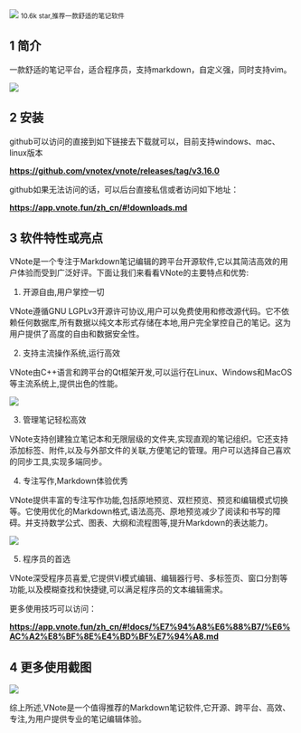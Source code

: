 <img src="/assets/image/230814-vnote-1.png" style="max-width: 70%; height: auto;">
<small>10.6k star,推荐一款舒适的笔记软件</small>


## 1  简介

一款舒适的笔记平台，适合程序员，支持markdown，自定义强，同时支持vim。

![](/assets/image/230814-vnote-1.png)


## 2 安装

github可以访问的直接到如下链接去下载就可以，目前支持windows、mac、linux版本

**https://github.com/vnotex/vnote/releases/tag/v3.16.0**

github如果无法访问的话，可以后台直接私信或者访问如下地址：

**https://app.vnote.fun/zh_cn/#!downloads.md**

## 3 软件特性或亮点

VNote是一个专注于Markdown笔记编辑的跨平台开源软件,它以其简洁高效的用户体验而受到广泛好评。下面让我们来看看VNote的主要特点和优势:

1. 开源自由,用户掌控一切

VNote遵循GNU LGPLv3开源许可协议,用户可以免费使用和修改源代码。它不依赖任何数据库,所有数据以纯文本形式存储在本地,用户完全掌控自己的笔记。这为用户提供了高度的自由和数据安全性。




2. 支持主流操作系统,运行高效

VNote由C++语言和跨平台的Qt框架开发,可以运行在Linux、Windows和MacOS等主流系统上,提供出色的性能。


![](/assets/image/230814-vnote-2.png)

3. 管理笔记轻松高效

VNote支持创建独立笔记本和无限层级的文件夹,实现直观的笔记组织。它还支持添加标签、附件,以及与外部文件的关联,方便笔记的管理。用户可以选择自己喜欢的同步工具,实现多端同步。



4. 专注写作,Markdown体验优秀

VNote提供丰富的专注写作功能,包括原地预览、双栏预览、预览和编辑模式切换等。它使用优化的Markdown格式,语法高亮、原地预览减少了阅读和书写的障碍。并支持数学公式、图表、大纲和流程图等,提升Markdown的表达能力。


![](/assets/image/230814-vnote-3.png)


5. 程序员的首选

VNote深受程序员喜爱,它提供Vi模式编辑、编辑器行号、多标签页、窗口分割等功能,以及模糊查找和快捷键,可以满足程序员的文本编辑需求。

更多使用技巧可以访问：

**https://app.vnote.fun/zh_cn/#!docs/%E7%94%A8%E6%88%B7/%E6%AC%A2%E8%BF%8E%E4%BD%BF%E7%94%A8.md**

## 4 更多使用截图


![](/assets/image/230814-vnote-4.png)

综上所述,VNote是一个值得推荐的Markdown笔记软件,它开源、跨平台、高效、专注,为用户提供专业的笔记编辑体验。